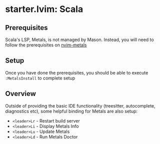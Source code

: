 # starter.lvim: Scala

## Prerequisites

Scala's LSP, Metals, is not managed by Mason. Instead, you will need to follow the prerequisites on [nvim-metals](https://github.com/scalameta/nvim-metals)

## Setup

Once you have done the prerequisites, you should be able to execute `:MetalsInstall` to complete setup

## Overview

Outside of providing the basic IDE functionality (treesitter, autocomplete, diagnostics etc), some helpful binding for Metals are also setup:

- `<leader>Lr` - Restart build server
- `<leader>Li` - Display Metals Info
- `<leader>Lu` - Update Metals
- `<leader>Ld` - Run Metals Doctor

